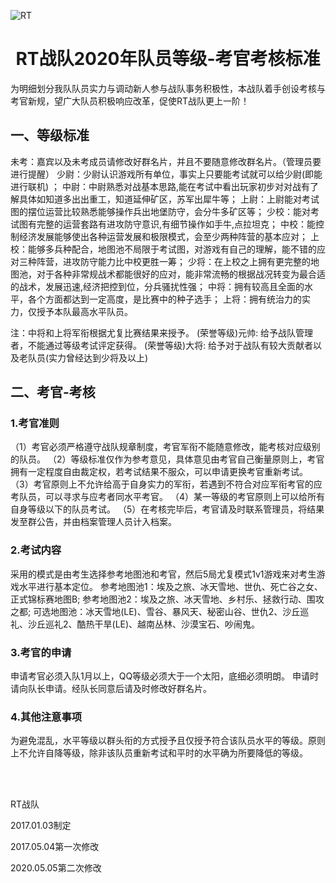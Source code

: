 ![RT](../assets/rt-level.png)


# <center>RT战队2020年队员等级-考官考核标准<center>
为明细划分我队队员实力与调动新人参与战队事务积极性，本战队着手创设考核与考官新规，望广大队员积极响应改革，促使RT战队更上一阶！

## 一、等级标准
未考：嘉宾以及未考成员请修改好群名片，并且不要随意修改群名片。（管理员要进行提醒）
少尉：少尉认识游戏所有单位，事实上只要能考试就可以给少尉(即能进行联机) ；
中尉：中尉熟悉对战基本思路,能在考试中看出玩家初步对对战有了解具体如知道多出出重工，知道延伸矿区，苏军出犀牛等；
上尉：上尉能对考试图的摆位运营比较熟悉能够操作兵出地堡防守，会分牛多矿区等；
少校：能对考试图有完整的运营套路有进攻防守意识,有细节操作如手牛,点拉坦克；
中校：能控制经济发展能够使出各种运营发展和极限模式，会至少两种阵营的基本应对；
上校：能够多兵种配合，地图池不局限于考试图，对游戏有自己的理解，能不错的应对三种阵营，进攻防守能力比中校更胜一筹；
少将：在上校之上拥有更完整的地图池，对于各种非常规战术都能很好的应对，能非常流畅的根据战况转变为最合适的战术，发展迅速,经济把控到位，分兵骚扰性强；
中将：拥有较高且全面的水平，各个方面都达到一定高度，是比赛中的种子选手；
上将：拥有统治力的实力，仅授予本队最高水平队员。

注：中将和上将军衔根据尤复比赛结果来授予。
(荣誉等级)元帅: 给予战队管理者，不能通过等级考试评定获得。
(荣誉等级)大将: 给予对于战队有较大贡献者以及老队员(实力曾经达到少将及以上)

## 二、考官-考核
### 1.考官准则
（1）考官必须严格遵守战队规章制度，考官军衔不能随意修改，能考核对应级别的队员。
（2）等级标准仅作为参考意见，具体意见由考官自己衡量原则上，考官拥有一定程度自由裁定权，若考试结果不服众，可以申请更换考官重新考试。
（3）考官原则上不允许给高于自身实力的军衔，若遇到不符合对应军衔考官的应考队员，可以寻求与应考者同水平考官。
（4）某一等级的考官原则上可以给所有自身等级以下的队员考试。
（5）在考核完毕后，考官请及时联系管理员，将结果发至群公告，并由档案管理人员计入档案。

### 2.考试内容
采用的模式是由考生选择参考地图池和考官，然后5局尤复模式1v1游戏来对考生游戏水平进行基本定位。
参考地图池1：埃及之旅、冰天雪地、世仇、死亡谷之女、正式锦标赛地图B;
参考地图池2：埃及之旅、冰天雪地、乡村乐、拯救行动、围攻之都;
可选地图池：冰天雪地(LE)、雪谷、暴风天、秘密山谷、世仇2、沙丘巡礼、沙丘巡礼2、酷热干旱(LE)、越南丛林、沙漠宝石、吵闹鬼。

### 3.考官的申请
申请考官必须入队1月以上，QQ等级必须大于一个太阳，底细必须明朗。
申请时请向队长申请。经队长同意后请及时修改好群名片。  

### 4.其他注意事项
为避免混乱，水平等级以群头衔的方式授予且仅授予符合该队员水平的等级。原则上不允许自降等级，除非该队员重新考试和平时的水平确为所要降低的等级。


<br><br>

RT战队

2017.01.03制定

2017.05.04第一次修改

2020.05.05第二次修改
